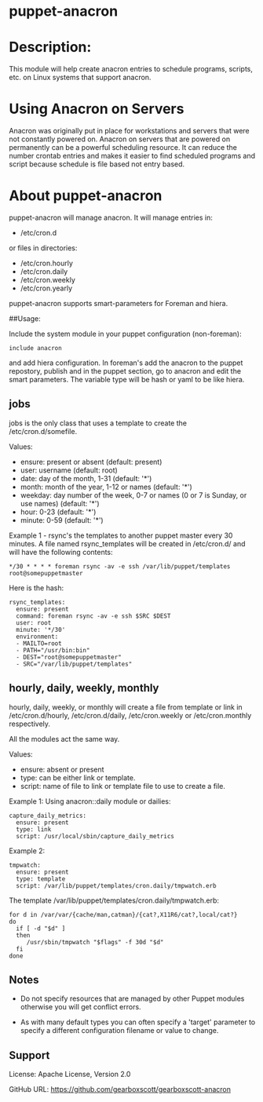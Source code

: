 # puppet-anacron

# Description:

This module will help create anacron entries to schedule programs, scripts, etc. on Linux systems that support anacron.

# Using Anacron on Servers

Anacron was originally put in place for workstations and servers that were not constantly powered on.  Anacron on servers that are powered on permanently can be a powerful scheduling resource.  It can reduce the number crontab entries and makes it easier to find scheduled programs and script because schedule is file based not entry based.  

# About puppet-anacron 

puppet-anacron will manage anacron.  It will manage entries in: 

* /etc/cron.d 

or files in directories:

* /etc/cron.hourly
* /etc/cron.daily
* /etc/cron.weekly 
* /etc/cron.yearly


puppet-anacron supports smart-parameters for Foreman and hiera.


##Usage:

Include the system module in your puppet configuration (non-foreman):

	include anacron
	
and add hiera configuration. In foreman's add the anacron to the puppet repostory, publish and in the puppet section, go to anacron and edit the smart parameters.  The variable type will be hash or yaml to be like hiera.


## jobs

jobs is the only class that uses a template to create the /etc/cron.d/somefile.

Values:

* 	ensure: present or absent (default: present)
* 	user: username (default: root)
* 	date: day of the month, 1-31 (default: '*')
* 	month: month of the year, 1-12 or names (default: '*')
* 	weekday: day number of the week, 0-7 or names (0 or 7 is Sunday, or use names) (default: '*')
* 	hour: 0-23 (default: '*')
* 	minute: 0-59 (default: '*')
	
Example 1 - rsync's the templates to another puppet master every 30 minutes.  A file named rsync_templates will be created in /etc/cron.d/ and will have the following contents:

	*/30 * * * * foreman rsync -av -e ssh /var/lib/puppet/templates root@somepuppetmaster
	
Here is the hash:

	rsync_templates:
	  ensure: present
	  command: foreman rsync -av -e ssh $SRC $DEST
	  user: root
	  minute: '*/30'
	  environment:
	  - MAILTO=root
	  - PATH="/usr/bin:bin"
	  - DEST="root@somepuppetmaster"
	  - SRC="/var/lib/puppet/templates"
	  
## hourly, daily, weekly, monthly

hourly, daily, weekly, or monthly will create a file from template or link in /etc/cron.d/hourly, /etc/cron.d/daily, /etc/cron.weekly or /etc/cron.monthly respectively.

All the modules act the same way.

Values:

* ensure: absent or present
* type: can be either link or template.
* script: name of file to link or template file to use to create a file.

Example 1: Using anacron::daily module or dailies:

	capture_daily_metrics:
	  ensure: present
	  type: link
	  script: /usr/local/sbin/capture_daily_metrics
	  
Example 2:

	tmpwatch:
	  ensure: present
	  type: template
	  script: /var/lib/puppet/templates/cron.daily/tmpwatch.erb
	  
The template /var/lib/puppet/templates/cron.daily/tmpwatch.erb:

	for d in /var/var/{cache/man,catman}/{cat?,X11R6/cat?,local/cat?}
	do
	  if [ -d "$d" ]
	  then
	     /usr/sbin/tmpwatch "$flags" -f 30d "$d"
	  fi
	done
	
## Notes

* Do not specify resources that are managed by other Puppet modules otherwise
  you will get conflict errors.

* As with many default types you can often specify a 'target' parameter to
  specify a different configuration filename or value to change.

## Support

License: Apache License, Version 2.0

GitHub URL: https://github.com/gearboxscott/gearboxscott-anacron
